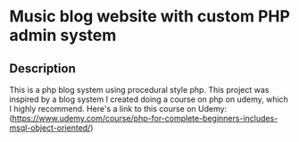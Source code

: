 # Music blog website with custom PHP admin system

## Description

This is a php blog system using procedural style php. This project was inspired by a blog system I created doing a course on php on udemy, which I highly recommend. Here's a link to this course on Udemy:
(https://www.udemy.com/course/php-for-complete-beginners-includes-msql-object-oriented/)
